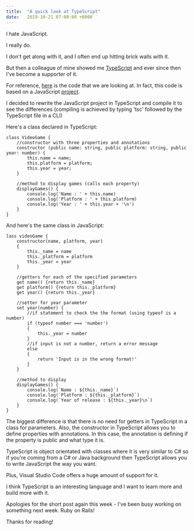 ```yaml
---
title:  "A quick look at TypeScript"
date:   2019-10-21 07:00:00 +0000
---
```

I hate JavaScript.

I really do.

I don't get along with it, and I often end up hitting brick walls with it.

But then a colleague of mine showed me [TypeScript](https://www.typescriptlang.org/index.html) and ever since then I've become a supporter of it.

For reference, [here](https://gitlab.com/JoshBl_/typescript-practice/tree/master/Class) is the code that we are looking at. In fact, this code is based on a JavaScript [project](https://gitlab.com/JoshBl_/videogame-list-javascript).

I decided to rewrite the JavaScript project in TypeScript and compile it to see the differences (compiling is achieved by typing 'tsc' followed by the TypeScript file in a CLI)

Here's a class declared in TypeScript:

```
class VideoGame {
    //constructor with three properties and annotations
    constructor (public name: string, public platform: string, public year: number) {
        this.name = name;
        this.platform = platform;
        this.year = year;
    }

    //method to display games (calls each property)
    displayGames() {
        console.log('Name : ' + this.name)
        console.log('Platform : ' + this.platform)
        console.log('Year : ' + this.year + '\n')
    }
}
```

And here's the same class in JavaScript:

```
lass videoGame {
    constructor(name, platform, year)
    {
        this._name = name
        this._platform = platform
        this._year = year
    }

    //getters for each of the specified parameters
    get name() {return this._name}
    get platform() {return this._platform}
    get year() {return this._year}

    //setter for year parameter
    set year(number) {
        //if statement to check the the format (using typeof is a number)
        if (typeof number === 'number')
        {
            this._year = number
        }
        //if input is not a number, return a error message
        else
        {
            return 'Input is in the wrong format!'
        }
    }

    //method to display
    displayGames() {
        console.log(`Name : ${this._name}`)
        console.log(`Platform : ${this._platform}`)
        console.log(`Year of release : ${this._year}\n`)
    }
}
```

The biggest difference is that there is no need for getters in TypeScript in a class for parameters. Also, the constructor in TypeScript allows you to define properties with annotations. In this case, the annotation is defining if the property is public and what type it is.

TypeScript is object orientated with classes where it is very similar to C# so if you're coming from a C# or Java background then TypeScript allows you to write JavaScript the way you want.

Plus, Visual Studio Code offers a huge amount of support for it.

I think TypeScript is an interesting language and I want to learn more and build more with it.

Apologies for the short post again this week - I've been busy working on something next week. Ruby on Rails!

Thanks for reading!